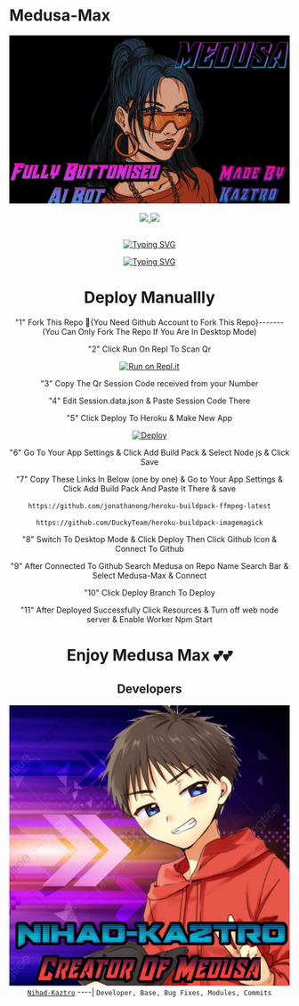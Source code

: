 # Medusa-Max

<div align="center">

  [![Nihad-Kaztro](Images/BotxPic.jpg)](https://github.com/Nihad-Kaztro/Medusa-Max)

<p align="center">
  <a href="https://instagram.com/ajmal_ibn_shanavas"><img src="https://img.shields.io/badge/Instagram-E4405F?style=for-the-badge&logo=instagram&logoColor=white"/>
  <a href="https://Wa.me/+916238635425"><img src="https://img.shields.io/badge/WhatsApp-25D366?style=for-the-badge&logo=whatsapp&logoColor=white" />
</p>

## <!-- Typing SVG -->
<p align="center">
    <a href="https://git.io/J0hKr">
        <img
        src="https://readme-typing-svg.herokuapp.com?size=30&width=800&lines=Medusa+Max+Is+A+Fully+Buttonised+User+Bot" Made+By+Kaztro."
            alt="Typing SVG"
 <!-- Typing SVG -->
<p align="center">
    <a href="https://git.io/J0hKr">
        <img
        src="https://readme-typing-svg.herokuapp.com?size=30&width=800&lines=Made+By+Nihad+Kaztro."
            alt="Typing SVG"
        />
    </a>
</p>

# Deploy Manuallly


"1" Fork This Repo 🔴{You Need Github Account to Fork This Repo}-------(You Can Only Fork The Repo If You Are In Desktop Mode)

"2" Click Run On Repl To Scan Qr

[![Run on Repl.it](https://repl.it/badge/github/quiec/whatsAlfa)](https://replit.com/@Nihad-Kaztro/Medusa-Max-Qr)

"3" Copy The Qr Session Code received from your Number

"4" Edit Session.data.json & Paste Session Code There

"5" Click Deploy To Heroku & Make New App

[![Deploy](https://www.herokucdn.com/deploy/button.svg)](https://heroku.com/deploy?template=https://github.com/Nihad-Kaztro/Medusa-Max) 
<p align="center">

"6" Go To Your App Settings & Click Add Build Pack & Select Node js & Click Save

"7" Copy These Links In Below (one by one) & Go to Your App Settings & Click Add Build Pack And Paste It There & save

```
https://github.com/jonathanong/heroku-buildpack-ffmpeg-latest
```
```
https://github.com/DuckyTeam/heroku-buildpack-imagemagick
```

"8" Switch To Desktop Mode & Click Deploy Then Click Github Icon & Connect To Github

"9" After Connected To Github Search Medusa on Repo Name Search Bar & Select Medusa-Max & Connect

"10" Click Deploy Branch To Deploy

"11" After Deployed Successfully Click Resources & Turn off web node server & Enable Worker Npm Start

# Enjoy Medusa Max 💕💕


## Developers
  <div align="center">
  
  [![Nihad-Kaztro](Images/BotxOwner.jpg)](https://github.com/Nihad-Kaztro)[`Nihad-Kaztro`](https://github.com/Nihad-Kaztro)
----|
   `Developer, Base, Bug Fixes, Modules, Commits`



                                  
  </div
